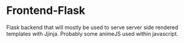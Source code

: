 # Frontend-Flask
Flask backend that will mostly be used to serve server side rendered templates with Jjinja. Probably some animeJS used within javascript.
